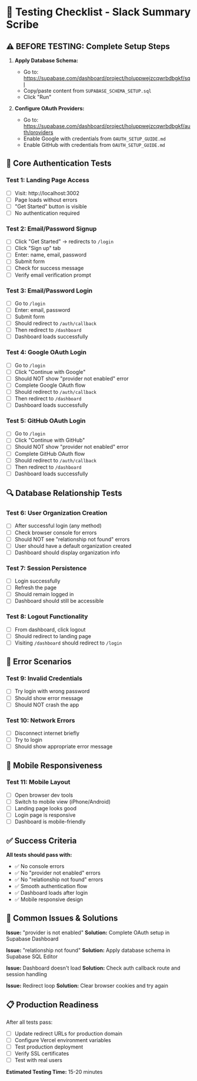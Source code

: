 # 🧪 Testing Checklist - Slack Summary Scribe

## ⚠️ BEFORE TESTING: Complete Setup Steps

1. **Apply Database Schema:**
   - Go to: https://supabase.com/dashboard/project/holuppwejzcqwrbdbgkf/sql
   - Copy/paste content from `SUPABASE_SCHEMA_SETUP.sql`
   - Click "Run"

2. **Configure OAuth Providers:**
   - Go to: https://supabase.com/dashboard/project/holuppwejzcqwrbdbgkf/auth/providers
   - Enable Google with credentials from `OAUTH_SETUP_GUIDE.md`
   - Enable GitHub with credentials from `OAUTH_SETUP_GUIDE.md`

## 🎯 Core Authentication Tests

### **Test 1: Landing Page Access**
- [ ] Visit: http://localhost:3002
- [ ] Page loads without errors
- [ ] "Get Started" button is visible
- [ ] No authentication required

### **Test 2: Email/Password Signup**
- [ ] Click "Get Started" → redirects to `/login`
- [ ] Click "Sign up" tab
- [ ] Enter: name, email, password
- [ ] Submit form
- [ ] Check for success message
- [ ] Verify email verification prompt

### **Test 3: Email/Password Login**
- [ ] Go to `/login`
- [ ] Enter: email, password
- [ ] Submit form
- [ ] Should redirect to `/auth/callback`
- [ ] Then redirect to `/dashboard`
- [ ] Dashboard loads successfully

### **Test 4: Google OAuth Login**
- [ ] Go to `/login`
- [ ] Click "Continue with Google"
- [ ] Should NOT show "provider not enabled" error
- [ ] Complete Google OAuth flow
- [ ] Should redirect to `/auth/callback`
- [ ] Then redirect to `/dashboard`
- [ ] Dashboard loads successfully

### **Test 5: GitHub OAuth Login**
- [ ] Go to `/login`
- [ ] Click "Continue with GitHub"
- [ ] Should NOT show "provider not enabled" error
- [ ] Complete GitHub OAuth flow
- [ ] Should redirect to `/auth/callback`
- [ ] Then redirect to `/dashboard`
- [ ] Dashboard loads successfully

## 🔍 Database Relationship Tests

### **Test 6: User Organization Creation**
- [ ] After successful login (any method)
- [ ] Check browser console for errors
- [ ] Should NOT see "relationship not found" errors
- [ ] User should have a default organization created
- [ ] Dashboard should display organization info

### **Test 7: Session Persistence**
- [ ] Login successfully
- [ ] Refresh the page
- [ ] Should remain logged in
- [ ] Dashboard should still be accessible

### **Test 8: Logout Functionality**
- [ ] From dashboard, click logout
- [ ] Should redirect to landing page
- [ ] Visiting `/dashboard` should redirect to `/login`

## 🚨 Error Scenarios

### **Test 9: Invalid Credentials**
- [ ] Try login with wrong password
- [ ] Should show error message
- [ ] Should NOT crash the app

### **Test 10: Network Errors**
- [ ] Disconnect internet briefly
- [ ] Try to login
- [ ] Should show appropriate error message

## 📱 Mobile Responsiveness

### **Test 11: Mobile Layout**
- [ ] Open browser dev tools
- [ ] Switch to mobile view (iPhone/Android)
- [ ] Landing page looks good
- [ ] Login page is responsive
- [ ] Dashboard is mobile-friendly

## ✅ Success Criteria

**All tests should pass with:**
- ✅ No console errors
- ✅ No "provider not enabled" errors
- ✅ No "relationship not found" errors
- ✅ Smooth authentication flow
- ✅ Dashboard loads after login
- ✅ Mobile responsive design

## 🐛 Common Issues & Solutions

**Issue:** "provider is not enabled"
**Solution:** Complete OAuth setup in Supabase Dashboard

**Issue:** "relationship not found"
**Solution:** Apply database schema in Supabase SQL Editor

**Issue:** Dashboard doesn't load
**Solution:** Check auth callback route and session handling

**Issue:** Redirect loop
**Solution:** Clear browser cookies and try again

## 📋 Production Readiness

After all tests pass:
- [ ] Update redirect URLs for production domain
- [ ] Configure Vercel environment variables
- [ ] Test production deployment
- [ ] Verify SSL certificates
- [ ] Test with real users

**Estimated Testing Time:** 15-20 minutes
